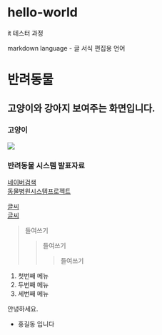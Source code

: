 # hello-world
it 테스터 과정

markdown language - 글 서식 편집용 언어

# 반려동물
## 고양이와 강아지 보여주는 화면입니다.

### 고양이
<img src="고양이.jpg"/>

### 반려동물 시스템 발표자료
[네이버검색](htttps://www.naver.com)<br>
[동물병원시스템프로젝트](https://github.com/zxcvals-cpu/hello-world/)
<br>

[글씨](주소)<br>
[글씨](파일)<br>

> 들여쓰기
> > 들여쓰기
> > > 들여쓰기

1. 첫번째 메뉴
2. 두번째 메뉴
3. 세번째 메뉴

안녕하세요.
* 홍길동 입니다
